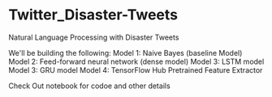 # Twitter_Disaster-Tweets
Natural Language Processing with Disaster Tweets


We'll be building the following:
Model 1: Naive Bayes (baseline Model)
Model 2: Feed-forward neural network (dense model)
Model 3: LSTM model
Model 3: GRU model
Model 4: TensorFlow Hub Pretrained Feature Extractor

Check Out notebook for codoe and other details
